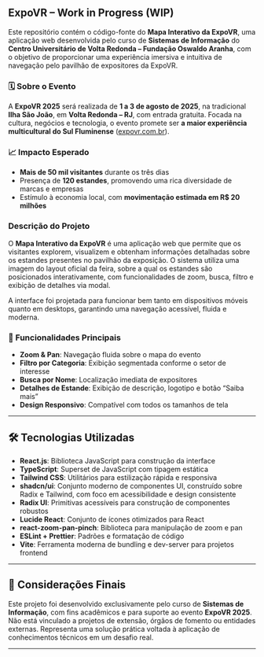 ## ExpoVR – Work in Progress (WIP)

Este repositório contém o código-fonte do **Mapa Interativo da ExpoVR**, uma aplicação web desenvolvida pelo curso de **Sistemas de Informação** do **Centro Universitário de Volta Redonda – Fundação Oswaldo Aranha**, com o objetivo de proporcionar uma experiência imersiva e intuitiva de navegação pelo pavilhão de expositores da ExpoVR.

### 🗓 Sobre o Evento

A **ExpoVR 2025** será realizada de **1 a 3 de agosto de 2025**, na tradicional **Ilha São João**, em **Volta Redonda – RJ**, com entrada gratuita. Focada na cultura, negócios e tecnologia, o evento promete ser **a maior experiência multicultural do Sul Fluminense** ([expovr.com.br][1]).

### 📈 Impacto Esperado

- **Mais de 50 mil visitantes** durante os três dias
- Presença de **120 estandes**, promovendo uma rica diversidade de marcas e empresas
- Estímulo à economia local, com **movimentação estimada em R\$ 20 milhões**

### Descrição do Projeto

O **Mapa Interativo da ExpoVR** é uma aplicação web que permite que os visitantes explorem, visualizem e obtenham informações detalhadas sobre os estandes presentes no pavilhão da exposição. O sistema utiliza uma imagem do layout oficial da feira, sobre a qual os estandes são posicionados interativamente, com funcionalidades de zoom, busca, filtro e exibição de detalhes via modal.

A interface foi projetada para funcionar bem tanto em dispositivos móveis quanto em desktops, garantindo uma navegação acessível, fluida e moderna.

### 🎯 Funcionalidades Principais

- **Zoom & Pan**: Navegação fluida sobre o mapa do evento
- **Filtro por Categoria**: Exibição segmentada conforme o setor de interesse
- **Busca por Nome**: Localização imediata de expositores
- **Detalhes de Estande**: Exibição de descrição, logotipo e botão “Saiba mais”
- **Design Responsivo**: Compatível com todos os tamanhos de tela

---

## 🛠 Tecnologias Utilizadas

- **React.js**: Biblioteca JavaScript para construção da interface
- **TypeScript**: Superset de JavaScript com tipagem estática
- **Tailwind CSS**: Utilitários para estilização rápida e responsiva
- **shadcn/ui**: Conjunto moderno de componentes UI, construído sobre Radix e Tailwind, com foco em acessibilidade e design consistente
- **Radix UI**: Primitivas acessíveis para construção de componentes robustos
- **Lucide React**: Conjunto de ícones otimizados para React
- **react-zoom-pan-pinch**: Biblioteca para manipulação de zoom e pan
- **ESLint + Prettier**: Padrões e formatação de código
- **Vite**: Ferramenta moderna de bundling e dev-server para projetos frontend

---

## 🤝 Considerações Finais

Este projeto foi desenvolvido exclusivamente pelo curso de **Sistemas de Informação**, com fins acadêmicos e para suporte ao evento **ExpoVR 2025**. Não está vinculado a projetos de extensão, órgãos de fomento ou entidades externas. Representa uma solução prática voltada à aplicação de conhecimentos técnicos em um desafio real.

---

[1]: https://expovr.com.br/ 'ExpoVR 2025 | A maior experiência multicultural do Sul Fluminense...'
